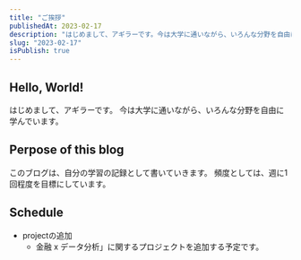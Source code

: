 ```yaml
---
title: "ご挨拶"
publishedAt: 2023-02-17
description: "はじめまして、アギラーです。今は大学に通いながら、いろんな分野を自由に学んでいます。"
slug: "2023-02-17"
isPublish: true
---
```


## Hello, World!
はじめまして、アギラーです。
今は大学に通いながら、いろんな分野を自由に学んでいます。

## Perpose of this blog
このブログは、自分の学習の記録として書いていきます。
頻度としては、週に1回程度を目標にしています。

## Schedule
- projectの追加
  - 金融 x データ分析」に関するプロジェクトを追加する予定です。

